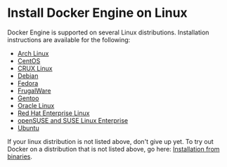 <!--[metadata]>
+++
aliases = ["/installation/linux/index.md"]
title = "On Linux distributions"
description = "Lists the installation methods"
keywords = ["docker", "engine","install", "linux"]
[menu.main]
identifier = "engine_linux"
parent="engine_install"
weight="-70"
+++
<![end-metadata]-->

# Install Docker Engine on Linux

Docker Engine is supported on several Linux distributions. Installation instructions are available for the following:

* [Arch Linux](archlinux.md)
* [CentOS](centos.md)
* [CRUX Linux](cruxlinux.md)
* [Debian](debian.md)
* [Fedora](fedora.md)
* [FrugalWare](frugalware.md)
* [Gentoo](gentoolinux.md)
* [Oracle Linux](oracle.md)
* [Red Hat Enterprise Linux](rhel.md)
* [openSUSE and SUSE Linux Enterprise](SUSE.md)
* [Ubuntu](ubuntulinux.md)

If your linux distribution is not listed above, don't give up yet. To try out Docker on a distribution that is not listed above, go here: [Installation from binaries](../binaries.md).
